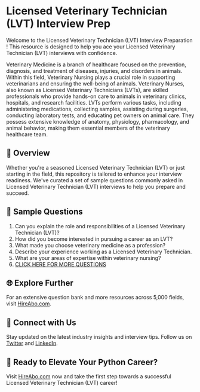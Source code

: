# Licensed Veterinary Technician (LVT) Interview Prep

Welcome to the Licensed Veterinary Technician (LVT) Interview Preparation ! This resource is designed to help you ace your Licensed Veterinary Technician (LVT) interviews with confidence.

Veterinary Medicine is a branch of healthcare focused on the prevention, diagnosis, and treatment of diseases, injuries, and disorders in animals. Within this field, Veterinary Nursing plays a crucial role in supporting veterinarians and ensuring the well-being of animals. Veterinary Nurses, also known as Licensed Veterinary Technicians (LVTs), are skilled professionals who provide hands-on care to animals in veterinary clinics, hospitals, and research facilities. LVTs perform various tasks, including administering medications, collecting samples, assisting during surgeries, conducting laboratory tests, and educating pet owners on animal care. They possess extensive knowledge of anatomy, physiology, pharmacology, and animal behavior, making them essential members of the veterinary healthcare team.

## 🚀 Overview

Whether you're a seasoned Licensed Veterinary Technician (LVT) or just starting in the field, this repository is tailored to enhance your interview readiness. We've curated a set of sample questions commonly asked in Licensed Veterinary Technician (LVT) interviews to help you prepare and succeed.

## 📝 Sample Questions

1. Can you explain the role and responsibilities of a Licensed Veterinary Technician (LVT)?
2. How did you become interested in pursuing a career as an LVT?
3. What made you choose veterinary medicine as a profession?
4. Describe your experience working as a Licensed Veterinary Technician.
5. What are your areas of expertise within veterinary nursing?
6. [CLICK HERE FOR MORE QUESTIONS](https://hireabo.com/job/24_1_2/Licensed%20Veterinary%20Technician%20LVT)

## 🌐 Explore Further

For an extensive question bank and more resources across 5,000 fields, visit [HireAbo.com](https://www.hireabo.com).

## 📱 Connect with Us

Stay updated on the latest industry insights and interview tips. Follow us on [Twitter](https://twitter.com/hireabo) and [LinkedIn](https://www.linkedin.com/in/hire-abo-3609972a8/).

## 🚀 Ready to Elevate Your Python Career?

Visit [HireAbo.com](https://www.hireabo.com) now and take the first step towards a successful Licensed Veterinary Technician (LVT) career!